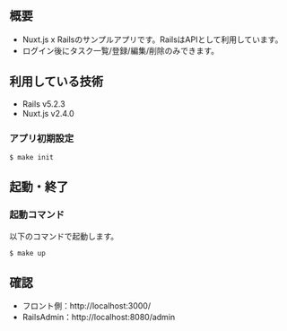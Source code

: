 ## 概要
- Nuxt.js x Railsのサンプルアプリです。RailsはAPIとして利用しています。
- ログイン後にタスク一覧/登録/編集/削除のみできます。

## 利用している技術
- Rails v5.2.3
- Nuxt.js v2.4.0

### アプリ初期設定
```
$ make init
```

## 起動・終了

### 起動コマンド

以下のコマンドで起動します。

```
$ make up
```

## 確認

- フロント側：http://localhost:3000/
- RailsAdmin：http://localhost:8080/admin